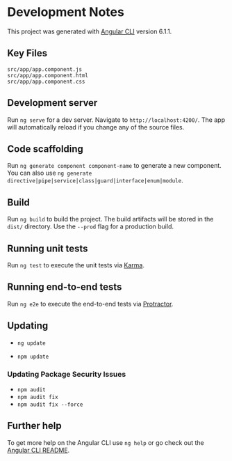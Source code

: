 # Development Notes

This project was generated with [Angular CLI](https://github.com/angular/angular-cli) version 6.1.1.

## Key Files
```
src/app/app.component.js
src/app/app.component.html
src/app/app.component.css
```

## Development server

Run `ng serve` for a dev server. Navigate to `http://localhost:4200/`. The app will automatically reload if you change any of the source files.

## Code scaffolding

Run `ng generate component component-name` to generate a new component. You can also use `ng generate directive|pipe|service|class|guard|interface|enum|module`.

## Build

Run `ng build` to build the project. The build artifacts will be stored in the `dist/` directory. Use the `--prod` flag for a production build.

## Running unit tests

Run `ng test` to execute the unit tests via [Karma](https://karma-runner.github.io).

## Running end-to-end tests

Run `ng e2e` to execute the end-to-end tests via [Protractor](http://www.protractortest.org/).

## Updating
- `ng update`

- `npm update`

### Updating Package Security Issues
- `npm audit`
- `npm audit fix`
- `npm audit fix --force`

## Further help

To get more help on the Angular CLI use `ng help` or go check out the [Angular CLI README](https://github.com/angular/angular-cli/blob/master/README.md).
